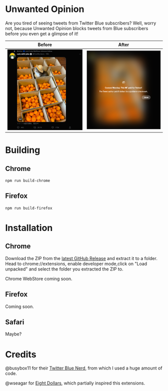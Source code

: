 # Unwanted Opinion

Are you tired of seeing tweets from Twitter Blue subscribers? Well, worry not, because Unwanted Opinion blocks tweets from Blue subscribers before you even get a glimpse of it!

| Before                 | After                 |
| ---------------------- | --------------------- |
| ![](/media/before.png) | ![](/media/after.png) |

# Building

## Chrome

```
npm run build-chrome
```

## Firefox

```
npm run build-firefox
```

# Installation

## Chrome

Download the ZIP from the [latest GitHub Release](https://github.com/X1nto/unwanted-opinion/releases/latest) and extract it to a folder. Head to chrome://extensions, enable developer mode,click on "Load unpacked" and select the folder you extracted the ZIP to.

Chrome WebStore coming soon.

## Firefox

Coming soon.

## Safari

Maybe?

# Credits

@busybox11 for their [Twitter Blue Nerd](https://gist.github.com/busybox11/53c76f57a577a47a19fab649a76f18e3), from which I used a huge amount of code.

@wseagar for [Eight Dollars](https://github.com/wseagar/eight-dollars), which partially inspired this extensions.

